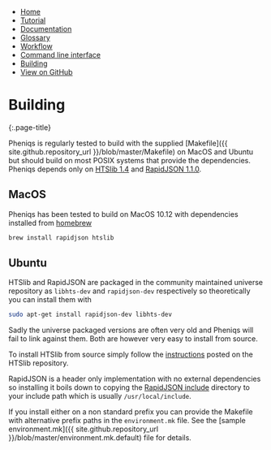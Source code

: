 <!-- 
    Pheniqs : PHilology ENcoder wIth Quality Statistics
    Copyright (C) 2018  Lior Galanti
    NYU Center for Genetics and System Biology

    Author: Lior Galanti <lior.galanti@nyu.edu>

    This program is free software: you can redistribute it and/or modify
    it under the terms of the GNU Affero General Public License as
    published by the Free Software Foundation, either version 3 of the
    License, or (at your option) any later version.

    This program is distributed in the hope that it will be useful,
    but WITHOUT ANY WARRANTY; without even the implied warranty of
    MERCHANTABILITY or FITNESS FOR A PARTICULAR PURPOSE.  See the
    GNU Affero General Public License for more details.

    You should have received a copy of the GNU Affero General Public License
    along with this program.  If not, see <http://www.gnu.org/licenses/>.
-->

<section id="navigation">
    <ul>
        <li><a                  href="/pheniqs/2.0/">Home</a></li>
        <li><a                  href="/pheniqs/2.0/tutorial.html">Tutorial</a></li>
        <li><a                  href="/pheniqs/2.0/manual.html">Documentation</a></li>
        <li><a                  href="/pheniqs/2.0/glossary.html">Glossary</a></li>
        <li><a                  href="/pheniqs/2.0/workflow.html">Workflow</a></li>
        <li><a                  href="/pheniqs/2.0/cli.html">Command line interface</a></li>
        <li><a class="active"   href="/pheniqs/2.0/building.html">Building</a></li>
        <li><a class="github"   href="http://github.com/biosails/pheniqs">View on GitHub</a></li>
    </ul>
    <div class="clear" />
</section>

# Building
{:.page-title}

Pheniqs is regularly tested to build with the supplied [Makefile]({{ site.github.repository_url }}/blob/master/Makefile) on MacOS and Ubuntu but should build on most POSIX systems that provide the dependencies. Pheniqs depends only on [HTSlib 1.4](https://github.com/samtools/htslib/releases/tag/1.4) and [RapidJSON 1.1.0](https://github.com/miloyip/rapidjson/releases/tag/v1.1.0).

## MacOS
Pheniqs has been tested to build on MacOS 10.12 with dependencies installed from [homebrew](http://brew.sh)

```zsh
brew install rapidjson htslib
```

## Ubuntu
HTSlib and RapidJSON are packaged in the community maintained universe repository as `libhts-dev` and `rapidjson-dev` respectively so theoretically you can install them with

```zsh
sudo apt-get install rapidjson-dev libhts-dev
```

Sadly the universe packaged versions are often very old and Pheniqs will fail to link against them. Both are however very easy to install from source.

To install HTSlib from source simply follow the [instructions](https://github.com/samtools/htslib/blob/develop/README.md) posted on the HTSlib repository.

RapidJSON is a header only implementation with no external dependencies so installing it boils down to copying the [RapidJSON include](https://github.com/miloyip/rapidjson/tree/master/include/rapidjson) directory to your include path which is usually `/usr/local/include`.

If you install either on a non standard prefix you can provide the Makefile with alternative prefix paths in the `environment.mk` file. See the [sample environment.mk]({{ site.github.repository_url }}/blob/master/environment.mk.default) file for details.